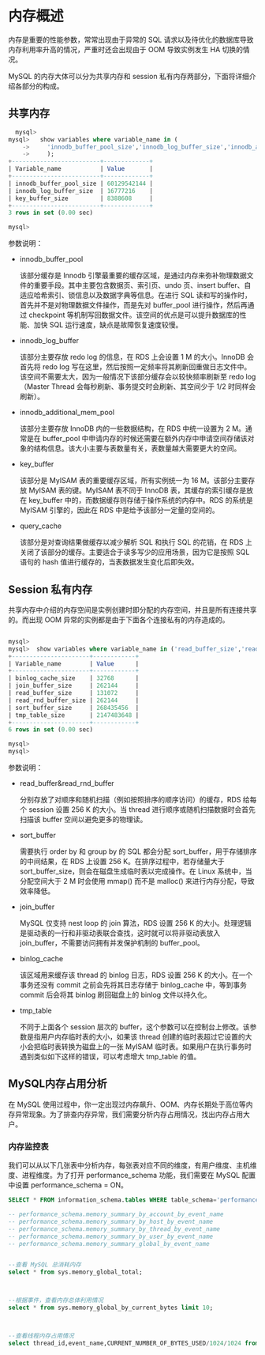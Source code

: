 # 内存概述



内存是重要的性能参数，常常出现由于异常的 SQL 请求以及待优化的数据库导致内存利用率升高的情况，严重时还会出现由于 OOM 导致实例发生 HA 切换的情况。

MySQL 的内存大体可以分为共享内存和 session 私有内存两部分，下面将详细介绍各部分的构成。



## 共享内存


```SQL
  mysql>
mysql>   show variables where variable_name in (
    ->     'innodb_buffer_pool_size','innodb_log_buffer_size','innodb_additional_mem_pool_size','key_buffer_size','query_cache_size'
    ->     );
+-------------------------+-------------+
| Variable_name           | Value       |
+-------------------------+-------------+
| innodb_buffer_pool_size | 60129542144 |
| innodb_log_buffer_size  | 16777216    |
| key_buffer_size         | 8388608     |
+-------------------------+-------------+
3 rows in set (0.00 sec)

mysql>
```



参数说明：

- innodb_buffer_pool

    该部分缓存是 Innodb 引擎最重要的缓存区域，是通过内存来弥补物理数据文件的重要手段。其中主要包含数据页、索引页、undo 页、insert buffer、自适应哈希索引、锁信息以及数据字典等信息。在进行 SQL 读和写的操作时，首先并不是对物理数据文件操作，而是先对 buffer_pool 进行操作，然后再通过 checkpoint 等机制写回数据文件。该空间的优点是可以提升数据库的性能、加快 SQL 运行速度，缺点是故障恢复速度较慢。

- innodb_log_buffer

    该部分主要存放 redo log 的信息，在 RDS 上会设置 1 M 的大小。InnoDB 会首先将 redo log 写在这里，然后按照一定频率将其刷新回重做日志文件中。该空间不需要太大，因为一般情况下该部分缓存会以较快频率刷新至 redo log（Master Thread 会每秒刷新、事务提交时会刷新、其空间少于 1/2 时同样会刷新）。

- innodb_additional_mem_pool

    该部分主要存放 InnoDB 内的一些数据结构，在 RDS 中统一设置为 2 M。通常是在 buffer_pool 中申请内存的时候还需要在额外内存中申请空间存储该对象的结构信息。该大小主要与表数量有关，表数量越大需要更大的空间。

- key_buffer

    该部分是 MyISAM 表的重要缓存区域，所有实例统一为 16 M。该部分主要存放 MyISAM 表的键。MyISAM 表不同于 InnoDB 表，其缓存的索引缓存是放在 key_buffer 中的，而数据缓存则存储于操作系统的内存中。RDS 的系统是 MyISAM 引擎的，因此在 RDS 中是给予该部分一定量的空间的。

- query_cache

    该部分是对查询结果做缓存以减少解析 SQL 和执行 SQL 的花销，在 RDS 上关闭了该部分的缓存。主要适合于读多写少的应用场景，因为它是按照 SQL 语句的 hash 值进行缓存的，当表数据发生变化后即失效。


## Session 私有内存

共享内存中介绍的内存空间是实例创建时即分配的内存空间，并且是所有连接共享的。而出现 OOM 异常的实例都是由于下面各个连接私有的内存造成的。


```SQL

mysql>
mysql>  show variables where variable_name in ('read_buffer_size','read_rnd_buffer_size','sort_buffer_size','join_buffer_size','binlog_cache_size','tmp_table_size' );
+----------------------+------------+
| Variable_name        | Value      |
+----------------------+------------+
| binlog_cache_size    | 32768      |
| join_buffer_size     | 262144     |
| read_buffer_size     | 131072     |
| read_rnd_buffer_size | 262144     |
| sort_buffer_size     | 268435456  |
| tmp_table_size       | 2147483648 |
+----------------------+------------+
6 rows in set (0.00 sec)

mysql>
mysql>
```





参数说明：

- read_buffer&read_rnd_buffer

    分别存放了对顺序和随机扫描（例如按照排序的顺序访问）的缓存，RDS 给每个 session 设置 256 K 的大小。当 thread 进行顺序或随机扫描数据时会首先扫描该 buffer 空间以避免更多的物理读。

- sort_buffer

    需要执行 order by 和 group by 的 SQL 都会分配 sort_buffer，用于存储排序的中间结果，在 RDS 上设置 256 K。在排序过程中，若存储量大于 sort_buffer_size，则会在磁盘生成临时表以完成操作。在 Linux 系统中，当分配空间大于 2 M 时会使用 mmap() 而不是 malloc() 来进行内存分配，导致效率降低。

- join_buffer

    MySQL 仅支持 nest loop 的 join 算法，RDS 设置 256 K 的大小。处理逻辑是驱动表的一行和非驱动表联合查找，这时就可以将非驱动表放入 join_buffer，不需要访问拥有并发保护机制的 buffer_pool。

- binlog_cache

    该区域用来缓存该 thread 的 binlog 日志，RDS 设置 256 K 的大小。在一个事务还没有 commit 之前会先将其日志存储于 binlog_cache 中，等到事务 commit 后会将其 binlog 刷回磁盘上的 binlog 文件以持久化。

- tmp_table

    不同于上面各个 session 层次的 buffer，这个参数可以在控制台上修改。该参数是指用户内存临时表的大小，如果该 thread 创建的临时表超过它设置的大小会把临时表转换为磁盘上的一张 MyISAM 临时表。如果用户在执行事务时遇到类似如下这样的错误，可以考虑增大 tmp_table 的值。





## MySQL内存占用分析

在 MySQL 使用过程中，你一定出现过内存飙升、OOM、内存长期处于高位等内存异常现象。为了排查内存异常，我们需要分析内存占用情况，找出内存占用大户。


### 内存监控表

我们可以从以下几张表中分析内存，每张表对应不同的维度，有用户维度、主机维度、进程维度。为了打开 performance_schema 功能，我们需要在 MySQL 配置中设置 performance_schema = ON。


```SQL
SELECT * FROM information_schema.tables WHERE table_schema='performance_schema' AND table_name LIKE '%memory%';

-- performance_schema.memory_summary_by_account_by_event_name
-- performance_schema.memory_summary_by_host_by_event_name
-- performance_schema.memory_summary_by_thread_by_event_name
-- performance_schema.memory_summary_by_user_by_event_name
-- performance_schema.memory_summary_global_by_event_name
```



```SQL

--查看 MySQL 总消耗内存
select * from sys.memory_global_total;



--根据事件，查看内存总体利用情况
select * from sys.memory_global_by_current_bytes limit 10;



--查看线程内存占用情况
select thread_id,event_name,CURRENT_NUMBER_OF_BYTES_USED/1024/1024 from performance_schema.memory_summary_by_thread_by_event_name order by CURRENT_NUMBER_OF_BYTES_USED desc limit 20;

```
